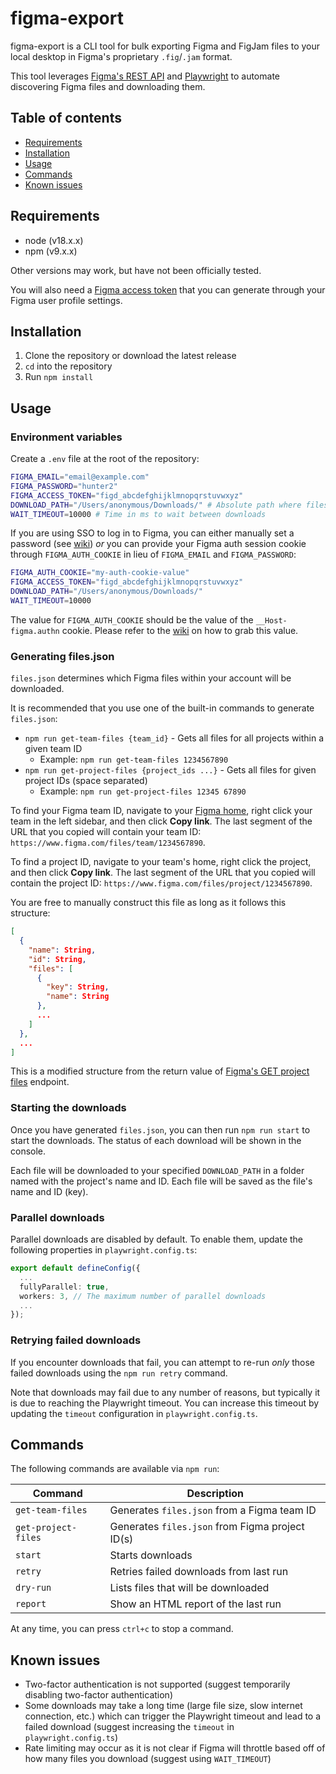 # figma-export

figma-export is a CLI tool for bulk exporting Figma and FigJam files to your local desktop in Figma's proprietary `.fig`/`.jam` format.

This tool leverages [Figma's REST API](https://www.figma.com/developers/api) and [Playwright](https://playwright.dev/) to automate discovering Figma files and downloading them.

## Table of contents

- [Requirements](#requirements)
- [Installation](#Installation)
- [Usage](#usage)
- [Commands](#commands)
- [Known issues](#known-issues)

## Requirements

- node (v18.x.x)
- npm (v9.x.x)

Other versions may work, but have not been officially tested.

You will also need a [Figma access token](https://www.figma.com/developers/api#authentication) that you can generate through your Figma user profile settings.

## Installation

1. Clone the repository or download the latest release
2. `cd` into the repository
3. Run `npm install`

## Usage

### Environment variables

Create a `.env` file at the root of the repository:

```sh
FIGMA_EMAIL="email@example.com"
FIGMA_PASSWORD="hunter2"
FIGMA_ACCESS_TOKEN="figd_abcdefghijklmnopqrstuvwxyz"
DOWNLOAD_PATH="/Users/anonymous/Downloads/" # Absolute path where files will be downloaded to
WAIT_TIMEOUT=10000 # Time in ms to wait between downloads
```

If you are using SSO to log in to Figma, you can either manually set a password (see [wiki](https://github.com/alexchantastic/figma-export/wiki/Manually-setting-a-Figma-password)) _or_ you can provide your Figma auth session cookie through `FIGMA_AUTH_COOKIE` in lieu of `FIGMA_EMAIL` and `FIGMA_PASSWORD`:

```sh
FIGMA_AUTH_COOKIE="my-auth-cookie-value"
FIGMA_ACCESS_TOKEN="figd_abcdefghijklmnopqrstuvwxyz"
DOWNLOAD_PATH="/Users/anonymous/Downloads/"
WAIT_TIMEOUT=10000
```

The value for `FIGMA_AUTH_COOKIE` should be the value of the `__Host-figma.authn` cookie. Please refer to the [wiki](https://github.com/alexchantastic/figma-export/wiki/Getting-your-Figma-auth-session-cookie) on how to grab this value.

### Generating files.json

`files.json` determines which Figma files within your account will be downloaded.

It is recommended that you use one of the built-in commands to generate `files.json`:

- `npm run get-team-files {team_id}` - Gets all files for all projects within a given team ID
  - Example: `npm run get-team-files 1234567890`
- `npm run get-project-files {project_ids ...}` - Gets all files for given project IDs (space separated)
  - Example: `npm run get-project-files 12345 67890`

To find your Figma team ID, navigate to your [Figma home](https://www.figma.com/files/), right click your team in the left sidebar, and then click **Copy link**. The last segment of the URL that you copied will contain your team ID: `https://www.figma.com/files/team/1234567890`.

To find a project ID, navigate to your team's home, right click the project, and then click **Copy link**. The last segment of the URL that you copied will contain the project ID: `https://www.figma.com/files/project/1234567890`.

You are free to manually construct this file as long as it follows this structure:

```json
[
  {
    "name": String,
    "id": String,
    "files": [
      {
        "key": String,
        "name": String
      },
      ...
    ]
  },
  ...
]
```

This is a modified structure from the return value of [Figma's GET project files](https://www.figma.com/developers/api#get-project-files-endpoint) endpoint.

### Starting the downloads

Once you have generated `files.json`, you can then run `npm run start` to start the downloads. The status of each download will be shown in the console.

Each file will be downloaded to your specified `DOWNLOAD_PATH` in a folder named with the project's name and ID. Each file will be saved as the file's name and ID (key).

### Parallel downloads

Parallel downloads are disabled by default. To enable them, update the following properties in `playwright.config.ts`:

```ts
export default defineConfig({
  ...
  fullyParallel: true,
  workers: 3, // The maximum number of parallel downloads
  ...
});
```

### Retrying failed downloads

If you encounter downloads that fail, you can attempt to re-run _only_ those failed downloads using the `npm run retry` command.

Note that downloads may fail due to any number of reasons, but typically it is due to reaching the Playwright timeout. You can increase this timeout by updating the `timeout` configuration in `playwright.config.ts`.

## Commands

The following commands are available via `npm run`:

| Command             | Description                                     |
| ------------------- | ----------------------------------------------- |
| `get-team-files`    | Generates `files.json` from a Figma team ID     |
| `get-project-files` | Generates `files.json` from Figma project ID(s) |
| `start`             | Starts downloads                                |
| `retry`             | Retries failed downloads from last run          |
| `dry-run`           | Lists files that will be downloaded             |
| `report`            | Show an HTML report of the last run             |

At any time, you can press `ctrl+c` to stop a command.

## Known issues

- Two-factor authentication is not supported (suggest temporarily disabling two-factor authentication)
- Some downloads may take a long time (large file size, slow internet connection, etc.) which can trigger the Playwright timeout and lead to a failed download (suggest increasing the `timeout` in `playwright.config.ts`)
- Rate limiting may occur as it is not clear if Figma will throttle based off of how many files you download (suggest using `WAIT_TIMEOUT`)
